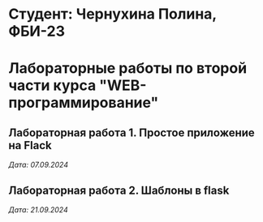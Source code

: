 # Студент: Чернухина Полина, ФБИ-23

# Лабораторные работы по второй части курса "WEB-программирование"

## Лабораторная работа 1. Простое приложение на Flack

*Дата: 07.09.2024*

## Лабораторная работа 2. Шаблоны в flask

*Дата: 21.09.2024*